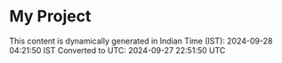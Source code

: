 # My Project

This content is dynamically generated in Indian Time (IST): 2024-09-28 04:21:50 IST
Converted to UTC: 2024-09-27 22:51:50 UTC

